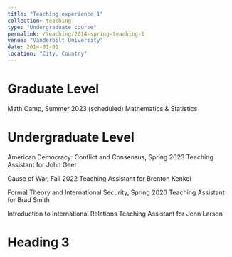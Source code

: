 ```yaml
---
title: "Teaching experience 1"
collection: teaching
type: "Undergraduate course"
permalink: /teaching/2014-spring-teaching-1
venue: "Vanderbilt University"
date: 2014-01-01
location: "City, Country"
---
```



Graduate Level
======

Math Camp, Summer 2023 (scheduled)
Mathematics & Statistics

Undergraduate Level
======

American Democracy: Conflict and Consensus, Spring 2023
Teaching Assistant for John Geer

Cause of War, Fall 2022
Teaching Assistant for Brenton Kenkel

Formal Theory and International Security, Spring 2020
Teaching Assistant for Brad Smith

Introduction to International Relations
Teaching Assistant for Jenn Larson



Heading 3
======
